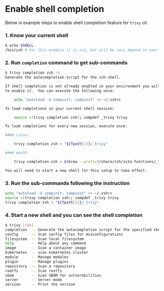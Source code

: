 # Enable shell completion

Below is example steps to enable shell completion feature for `trivy` cli:

### 1. Know your current shell

```bash
$ echo $SHELL
/bin/zsh # For this example it is zsh, but will be vary depend on your $SHELL, maybe /bin/bash or /bin/fish
```

### 2. Run `completion` command to get sub-commands

``` bash
$ trivy completion zsh -h
Generate the autocompletion script for the zsh shell.

If shell completion is not already enabled in your environment you will need
to enable it.  You can execute the following once:

	echo "autoload -U compinit; compinit" >> ~/.zshrc

To load completions in your current shell session:

	source <(trivy completion zsh); compdef _trivy trivy

To load completions for every new session, execute once:

#### Linux:

	trivy completion zsh > "${fpath[1]}/_trivy"

#### macOS:

	trivy completion zsh > $(brew --prefix)/share/zsh/site-functions/_trivy

You will need to start a new shell for this setup to take effect.
```

### 3. Run the sub-commands following the instruction

```bash
echo "autoload -U compinit; compinit" >> ~/.zshrc
source <(trivy completion zsh); compdef _trivy trivy
trivy completion zsh > "${fpath[1]}/_trivy"
```

### 4. Start a new shell and you can see the shell completion

```bash
$ trivy [tab]
completion  -- Generate the autocompletion script for the specified shell
config      -- Scan config files for misconfigurations
filesystem  -- Scan local filesystem
help        -- Help about any command
image       -- Scan a container image
kubernetes  -- scan kubernetes cluster
module      -- Manage modules
plugin      -- Manage plugins
repository  -- Scan a repository
rootfs      -- Scan rootfs
sbom        -- Scan SBOM for vulnerabilities
server      -- Server mode
version     -- Print the version
```